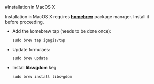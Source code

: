 #Installation in MacOS X

Installation in MacOS X requires **[homebrew](http://brew.sh/)** package manager. Install it before proceeding.

- Add the homebrew tap (needs to be done once):

  ```
  sudo brew tap igagis/tap
  ```

- Update formulaes:

  ```
  sudo brew update
  ```

- Install **libsvgdom** keg

  ```
  sudo brew install libsvgdom
  ```
